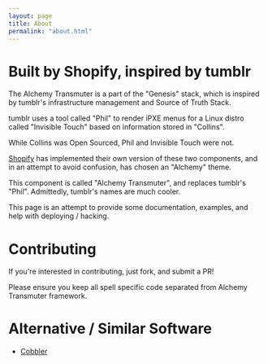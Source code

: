 ```yaml
---
layout: page
title: About
permalink: "about.html"
---
```


# Built by Shopify, inspired by tumblr

The Alchemy Transmuter is a part of the "Genesis" stack, which is inspired by tumblr's infrastructure management and Source of Truth Stack.

tumblr uses a tool called "Phil" to render iPXE menus for a Linux distro called "Invisible Touch" based on information stored in "Collins".

While Collins was Open Sourced, Phil and Invisible Touch were not.

[Shopify](http://www.shopify.com) has implemented their own version of these two components, and in an attempt to avoid confusion, has chosen an "Alchemy" theme.

This component is called "Alchemy Transmuter", and replaces tumblr's "Phil". Admittedly, tumblr's names are much cooler.

This page is an attempt to provide some documentation, examples, and help with deploying / hacking.

# Contributing

If you're interested in contributing, just fork, and submit a PR!

Please ensure you keep all spell specific code separated from Alchemy Transmuter framework.

# Alternative / Similar Software

+ [Cobbler](http://www.cobblerd.org/)
